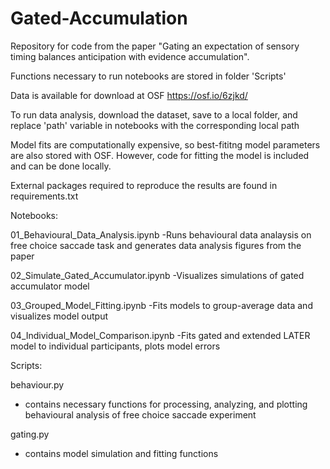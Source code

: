 # Gated-Accumulation
Repository for code from the paper "Gating an expectation of sensory timing balances anticipation with evidence accumulation". 

Functions necessary to run notebooks are stored in folder 'Scripts'

Data is available for download at OSF https://osf.io/6zjkd/ 

To run data analysis, download the dataset, save to a local folder, and replace 'path' variable in notebooks with the corresponding local path

Model fits are computationally expensive, so best-fititng model parameters are also stored with OSF. However, code for fitting the model is included and can be done locally.

External packages required to reproduce the results are found in requirements.txt

Notebooks:

01_Behavioural_Data_Analysis.ipynb 
-Runs behavioural data analaysis on free choice saccade task and generates data analysis figures from the paper 

02_Simulate_Gated_Accumulator.ipynb
-Visualizes simulations of gated accumulator model

03_Grouped_Model_Fitting.ipynb
-Fits models to group-average data and visualizes model output

04_Individual_Model_Comparison.ipynb
-Fits gated and extended LATER model to individual participants, plots model errors

Scripts:

behaviour.py
- contains necessary functions for processing, analyzing, and plotting behavioural analysis of free choice saccade experiment
  
gating.py
- contains model simulation and fitting functions
